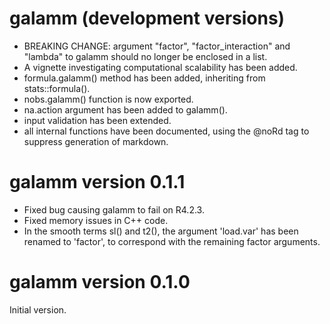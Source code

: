 # galamm (development versions)

- BREAKING CHANGE: argument "factor", "factor_interaction" and "lambda" to 
  galamm should no longer be enclosed in a list.
- A vignette investigating computational scalability has been added.
- formula.galamm() method has been added, inheriting from stats::formula().
- nobs.galamm() function is now exported.
- na.action argument has been added to galamm().
- input validation has been extended.
- all internal functions have been documented, using the @noRd tag to suppress
  generation of markdown.

# galamm version 0.1.1

- Fixed bug causing galamm to fail on R4.2.3.
- Fixed memory issues in C++ code.
- In the smooth terms sl() and t2(), the argument 'load.var' has been renamed to
  'factor', to correspond with the remaining factor arguments.

# galamm version 0.1.0

Initial version.
